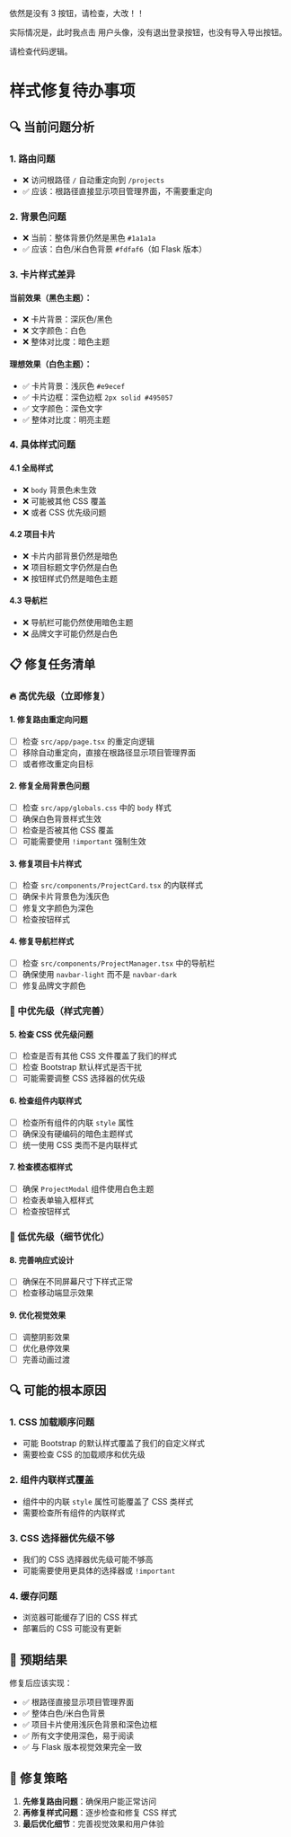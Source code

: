 依然是没有 3 按钮，请检查，大改！！

实际情况是，此时我点击 用户头像，没有退出登录按钮，也没有导入导出按钮。

请检查代码逻辑。

# 样式修复待办事项

## 🔍 当前问题分析

### 1. **路由问题**

- ❌ 访问根路径 `/` 自动重定向到 `/projects`
- ✅ 应该：根路径直接显示项目管理界面，不需要重定向

### 2. **背景色问题**

- ❌ 当前：整体背景仍然是黑色 `#1a1a1a`
- ✅ 应该：白色/米白色背景 `#fdfaf6`（如 Flask 版本）

### 3. **卡片样式差异**

#### 当前效果（黑色主题）：

- ❌ 卡片背景：深灰色/黑色
- ❌ 文字颜色：白色
- ❌ 整体对比度：暗色主题

#### 理想效果（白色主题）：

- ✅ 卡片背景：浅灰色 `#e9ecef`
- ✅ 卡片边框：深色边框 `2px solid #495057`
- ✅ 文字颜色：深色文字
- ✅ 整体对比度：明亮主题

### 4. **具体样式问题**

#### 4.1 全局样式

- ❌ `body` 背景色未生效
- ❌ 可能被其他 CSS 覆盖
- ❌ 或者 CSS 优先级问题

#### 4.2 项目卡片

- ❌ 卡片内部背景仍然是暗色
- ❌ 项目标题文字仍然是白色
- ❌ 按钮样式仍然是暗色主题

#### 4.3 导航栏

- ❌ 导航栏可能仍然使用暗色主题
- ❌ 品牌文字可能仍然是白色

## 📋 修复任务清单

### 🔥 高优先级（立即修复）

#### 1. **修复路由重定向问题**

- [ ] 检查 `src/app/page.tsx` 的重定向逻辑
- [ ] 移除自动重定向，直接在根路径显示项目管理界面
- [ ] 或者修改重定向目标

#### 2. **修复全局背景色问题**

- [ ] 检查 `src/app/globals.css` 中的 `body` 样式
- [ ] 确保白色背景样式生效
- [ ] 检查是否被其他 CSS 覆盖
- [ ] 可能需要使用 `!important` 强制生效

#### 3. **修复项目卡片样式**

- [ ] 检查 `src/components/ProjectCard.tsx` 的内联样式
- [ ] 确保卡片背景色为浅灰色
- [ ] 修复文字颜色为深色
- [ ] 检查按钮样式

#### 4. **修复导航栏样式**

- [ ] 检查 `src/components/ProjectManager.tsx` 中的导航栏
- [ ] 确保使用 `navbar-light` 而不是 `navbar-dark`
- [ ] 修复品牌文字颜色

### 🔧 中优先级（样式完善）

#### 5. **检查 CSS 优先级问题**

- [ ] 检查是否有其他 CSS 文件覆盖了我们的样式
- [ ] 检查 Bootstrap 默认样式是否干扰
- [ ] 可能需要调整 CSS 选择器的优先级

#### 6. **检查组件内联样式**

- [ ] 检查所有组件的内联 `style` 属性
- [ ] 确保没有硬编码的暗色主题样式
- [ ] 统一使用 CSS 类而不是内联样式

#### 7. **检查模态框样式**

- [ ] 确保 `ProjectModal` 组件使用白色主题
- [ ] 检查表单输入框样式
- [ ] 检查按钮样式

### 🎨 低优先级（细节优化）

#### 8. **完善响应式设计**

- [ ] 确保在不同屏幕尺寸下样式正常
- [ ] 检查移动端显示效果

#### 9. **优化视觉效果**

- [ ] 调整阴影效果
- [ ] 优化悬停效果
- [ ] 完善动画过渡

## 🔍 可能的根本原因

### 1. **CSS 加载顺序问题**

- 可能 Bootstrap 的默认样式覆盖了我们的自定义样式
- 需要检查 CSS 的加载顺序和优先级

### 2. **组件内联样式覆盖**

- 组件中的内联 `style` 属性可能覆盖了 CSS 类样式
- 需要检查所有组件的内联样式

### 3. **CSS 选择器优先级不够**

- 我们的 CSS 选择器优先级可能不够高
- 可能需要使用更具体的选择器或 `!important`

### 4. **缓存问题**

- 浏览器可能缓存了旧的 CSS 样式
- 部署后的 CSS 可能没有更新

## 🎯 预期结果

修复后应该实现：

- ✅ 根路径直接显示项目管理界面
- ✅ 整体白色/米白色背景
- ✅ 项目卡片使用浅灰色背景和深色边框
- ✅ 所有文字使用深色，易于阅读
- ✅ 与 Flask 版本视觉效果完全一致

## 🚀 修复策略

1. **先修复路由问题**：确保用户能正常访问
2. **再修复样式问题**：逐步检查和修复 CSS 样式
3. **最后优化细节**：完善视觉效果和用户体验
